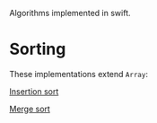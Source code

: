 Algorithms implemented in swift.


# Sorting

These implementations extend `Array`:

[Insertion sort](sorting/insertion-sort.swift)

[Merge sort](sorting/merge-sort.swift)

